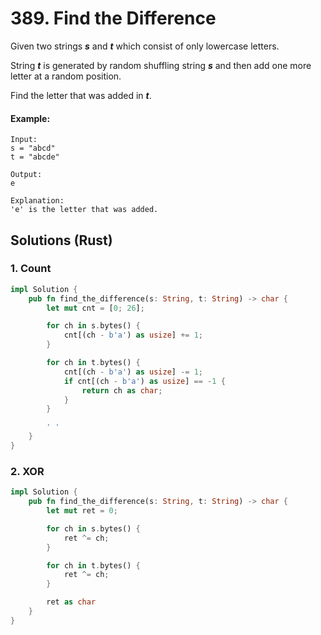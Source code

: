 # 389. Find the Difference
Given two strings ***s*** and ***t*** which consist of only lowercase letters.

String ***t*** is generated by random shuffling string ***s*** and then add one more letter at a random position.

Find the letter that was added in ***t***.

#### Example:
```
Input:
s = "abcd"
t = "abcde"

Output:
e

Explanation:
'e' is the letter that was added.
```

## Solutions (Rust)

### 1. Count
```Rust
impl Solution {
    pub fn find_the_difference(s: String, t: String) -> char {
        let mut cnt = [0; 26];

        for ch in s.bytes() {
            cnt[(ch - b'a') as usize] += 1;
        }

        for ch in t.bytes() {
            cnt[(ch - b'a') as usize] -= 1;
            if cnt[(ch - b'a') as usize] == -1 {
                return ch as char;
            }
        }

        ' '
    }
}
```

### 2. XOR
```Rust
impl Solution {
    pub fn find_the_difference(s: String, t: String) -> char {
        let mut ret = 0;

        for ch in s.bytes() {
            ret ^= ch;
        }

        for ch in t.bytes() {
            ret ^= ch;
        }

        ret as char
    }
}
```
